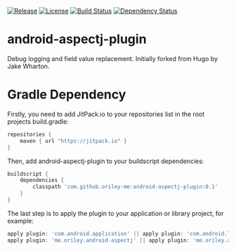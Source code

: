 [![Release](https://jitpack.io/v/com.github.oriley-me/android-aspectj-plugin.svg)](https://jitpack.io/#com.github.oriley-me/android-aspectj-plugin) [![License](https://img.shields.io/badge/license-Apache%202.0-blue.svg)](http://www.apache.org/licenses/LICENSE-2.0) [![Build Status](https://travis-ci.org/oriley-me/android-aspectj-plugin.svg?branch=master)](https://travis-ci.org/oriley-me/android-aspectj-plugin) [![Dependency Status](https://www.versioneye.com/user/projects/56b09a5e3d82b9002b5269b1/badge.svg?style=flat)](https://www.versioneye.com/user/projects/56b09a5e3d82b9002b5269b1)

# android-aspectj-plugin

Debug logging and field value replacement. Initially forked from Hugo by Jake Wharton.

# Gradle Dependency

Firstly, you need to add JitPack.io to your repositories list in the root projects build.gradle:

```gradle
repositories {
    maven { url "https://jitpack.io" }
}
```

Then, add android-aspectj-plugin to your buildscript dependencies:

```gradle
buildscript {
    dependencies {
        classpath 'com.github.oriley-me:android-aspectj-plugin:0.1'
    }
}
```

The last step is to apply the plugin to your application or library project, for example:

```gradle
apply plugin: 'com.android.application' || apply plugin: 'com.android.library'
apply plugin: 'me.oriley.android-aspectj' || apply plugin: 'me.oriley.android-aspectj-debug'
```
